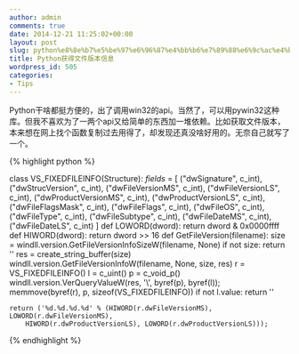 ```yaml
---
author: admin
comments: true
date: 2014-12-21 11:25:02+00:00
layout: post
slug: python%e8%8e%b7%e5%be%97%e6%96%87%e4%bb%b6%e7%89%88%e6%9c%ac%e4%bf%a1%e6%81%af
title: Python获得文件版本信息
wordpress_id: 505
categories:
- Tips
---
```


Python干啥都挺方便的，出了调用win32的api。当然了，可以用pywin32这种库。但我不喜欢为了一两个api又给简单的东西加一堆依赖。比如获取文件版本，本来想在网上找个函数复制过去用得了，却发现还真没啥好用的。无奈自己就写了一个。

{% highlight python %}

class VS_FIXEDFILEINFO(Structure):
	_fields_ = [
		("dwSignature", c_int), 
		("dwStrucVersion", c_int),
		("dwFileVersionMS", c_int),
		("dwFileVersionLS", c_int),
		("dwProductVersionMS", c_int),
		("dwProductVersionLS", c_int),
		("dwFileFlagsMask", c_int),
		("dwFileFlags", c_int),
		("dwFileOS", c_int),
		("dwFileType", c_int),
		("dwFileSubtype", c_int),
		("dwFileDateMS", c_int),
		("dwFileDateLS", c_int)
	]
def LOWORD(dword): return dword & 0x0000ffff
def HIWORD(dword): return dword >> 16
def GetFileVersion(filename):
	size = windll.version.GetFileVersionInfoSizeW(filename, None)
	if not size:
		return ''
	res = create_string_buffer(size)
	windll.version.GetFileVersionInfoW(filename, None, size, res)
	r = VS_FIXEDFILEINFO()
	l = c_uint()
	p = c_void_p()
	windll.version.VerQueryValueW(res, '\\', byref(p), byref(l));
	memmove(byref(r), p, sizeof(VS_FIXEDFILEINFO))
	if not l.value:
		return ''
	
	return ('%d.%d.%d.%d' % (HIWORD(r.dwFileVersionMS), LOWORD(r.dwFileVersionMS), 
		HIWORD(r.dwProductVersionLS), LOWORD(r.dwProductVersionLS)));
{% endhighlight %}
